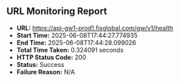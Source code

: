 ## URL Monitoring Report

- **URL:** https://api-gw1-prod1.fisglobal.com/gw/v1/health
- **Start Time:** 2025-06-08T17:44:27.774935
- **End Time:** 2025-06-08T17:44:28.099026
- **Total Time Taken:** 0.324091 seconds
- **HTTP Status Code:** 200
- **Status:** Success
- **Failure Reason:** N/A
